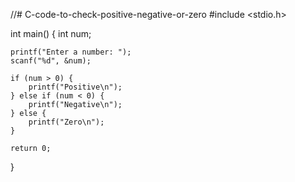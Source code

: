 //# C-code-to-check-positive-negative-or-zero
#include <stdio.h>

int main() {
    int num;

    printf("Enter a number: ");
    scanf("%d", &num);

    if (num > 0) {
        printf("Positive\n");
    } else if (num < 0) {
        printf("Negative\n");
    } else {
        printf("Zero\n");
    }

    return 0;
}
